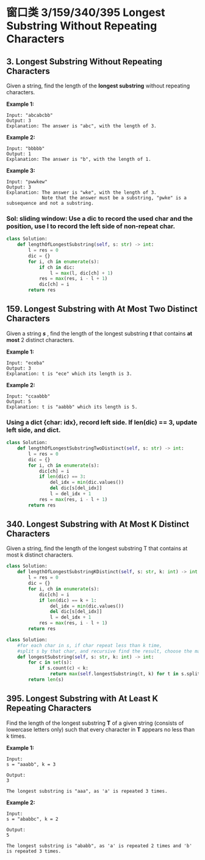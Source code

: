 # 窗口类 3/159/340/395 Longest Substring Without Repeating Characters

## 3. Longest Substring Without Repeating Characters

Given a string, find the length of the **longest substring** without repeating characters.

**Example 1:**

```text
Input: "abcabcbb"
Output: 3 
Explanation: The answer is "abc", with the length of 3. 
```

**Example 2:**

```text
Input: "bbbbb"
Output: 1
Explanation: The answer is "b", with the length of 1.
```

**Example 3:**

```text
Input: "pwwkew"
Output: 3
Explanation: The answer is "wke", with the length of 3. 
             Note that the answer must be a substring, "pwke" is a subsequence and not a substring.
```

### Sol: sliding window: Use a **dic** to record the used char and the position, use **l** to record the left side of non-repeat char.

```python
class Solution:
    def lengthOfLongestSubstring(self, s: str) -> int:
        l = res = 0
        dic = {}
        for i, ch in enumerate(s):
            if ch in dic:
                l = max(l, dic[ch] + 1)
            res = max(res, i - l + 1)
            dic[ch] = i
        return res
```

## 159. Longest Substring with At Most Two Distinct Characters

Given a string _**s**_ , find the length of the longest substring _**t**_  that contains **at most** 2 distinct characters.

**Example 1:**

```text
Input: "eceba"
Output: 3
Explanation: t is "ece" which its length is 3.
```

**Example 2:**

```text
Input: "ccaabbb"
Output: 5
Explanation: t is "aabbb" which its length is 5.
```

### Using a dict {char: idx}, record left side. If len\(dic\) == 3, update left side, and dict.

```python
class Solution:
    def lengthOfLongestSubstringTwoDistinct(self, s: str) -> int:     
        l = res = 0
        dic = {}
        for i, ch in enumerate(s):
            dic[ch] = i
            if len(dic) == 3:
                del_idx = min(dic.values())
                del dic[s[del_idx]]
                l = del_idx + 1
            res = max(res, i - l + 1)
        return res
```

## 340. Longest Substring with At Most K Distinct Characters

Given a string, find the length of the longest substring T that contains at most k distinct characters.

```python
class Solution:
    def lengthOfLongestSubstringKDistinct(self, s: str, k: int) -> int:
        l = res = 0
        dic = {}
        for i, ch in enumerate(s):
            dic[ch] = i
            if len(dic) == k + 1:
                del_idx = min(dic.values())
                del dic[s[del_idx]]
                l = del_idx + 1
            res = max(res, i - l + 1)
        return res
```

```python
class Solution:
    #for each char in s, if char repeat less than k time, 
    #split s by that char, and recursive find the result, choose the max
    def longestSubstring(self, s: str, k: int) -> int:
        for c in set(s):
            if s.count(c) < k:
                return max(self.longestSubstring(t, k) for t in s.split(c))
        return len(s)
```

## 395. Longest Substring with At Least K Repeating Characters

Find the length of the longest substring **T** of a given string \(consists of lowercase letters only\) such that every character in **T** appears no less than k times.

**Example 1:**

```text
Input:
s = "aaabb", k = 3

Output:
3

The longest substring is "aaa", as 'a' is repeated 3 times.
```

**Example 2:**

```text
Input:
s = "ababbc", k = 2

Output:
5

The longest substring is "ababb", as 'a' is repeated 2 times and 'b' is repeated 3 times.
```

## 

